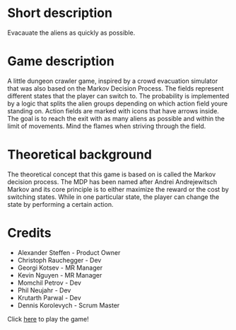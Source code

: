 # Short description
Evacauate the aliens as quickly as possible.

# Game description
A little dungeon crawler game, inspired by a crowd evacuation simulator that was also based on the Markov Decision Process.
The fields represent different states that the player can switch to. The probability is implemented by a logic that splits the alien groups depending on which action field youre standing on.
Action fields are marked with icons that have arrows inside.
The goal is to reach the exit with as many aliens as possible and within the limit of movements.
Mind the flames when striving through the field.


# Theoretical background
The theoretical concept that this game is based on is called the Markov decision process.
The MDP has been named after Andrei Andrejewitsch Markov and its core principle is to either maximize the reward or the cost by switching states.
While in one particular state, the player can change the state by performing a certain action.

# Credits

*   Alexander Steffen - Product Owner
*   Christoph Rauchegger - Dev
*   Georgi Kotsev - MR Manager
*   Kevin Nguyen - MR Manager
*   Momchil Petrov - Dev
*   Phil Neujahr - Dev 
*   Krutarth Parwal - Dev
*   Dennis Korolevych - Scrum Master

Click [here](https://pr.mtv.tu-berlin.de/modysy-2021sose/markov-decision-processes-2/master/) to play the game!
